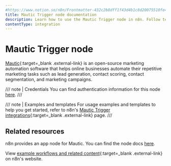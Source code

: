 ```yaml
---
#https://www.notion.so/n8n/Frontmatter-432c2b8dff1f43d4b1c8d20075510fe4
title: Mautic Trigger node documentation
description: Learn how to use the Mautic Trigger node in n8n. Follow technical documentation to integrate Mautic Trigger node into your workflows.
contentType: integration
---
```


# Mautic Trigger node

[Mautic](https://www.mautic.org/){:target=_blank .external-link} is an open-source marketing automation software that helps online businesses automate their repetitive marketing tasks such as lead generation, contact scoring, contact segmentation, and marketing campaigns.

/// note | Credentials
You can find authentication information for this node [here](/integrations/builtin/credentials/mautic/).
///

///  note  | Examples and templates
For usage examples and templates to help you get started, refer to n8n's [Mautic Trigger integrations](https://n8n.io/integrations/mautic-trigger/){:target=_blank .external-link} page.
///

## Related resources

n8n provides an app node for Mautic. You can find the node docs [here](/integrations/builtin/app-nodes/n8n-nodes-base.mautic/).

View [example workflows and related content](https://n8n.io/integrations/mautic/){:target=_blank .external-link} on n8n's website.

